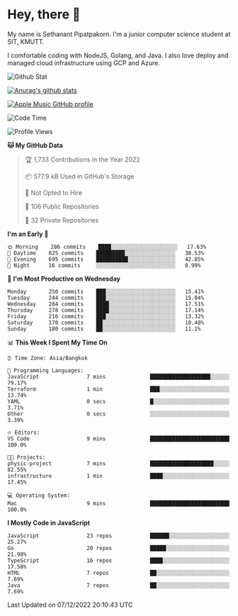 # Hey, there 🙌
My name is Sethanant Pipatpakorn. I'm a junior computer science student at SIT, KMUTT.

I comfortable coding with NodeJS, Golang, and Java. I also love deploy and managed cloud infrastructure using GCP and Azure.

![Github Stat](https://github-profile-summary-cards.vercel.app/api/cards/profile-details?username=thetkpark&theme=dracula)

[![Anurag's github stats](https://github-readme-stats.vercel.app/api?username=thetkpark&count_private=true&show_icons=true&theme=tokyonight)](https://github.com/anuraghazra/github-readme-stats)

[![Apple Music GitHub profile](https://apple-music-github-profile.rayriffy.com/theme/light.svg?uid=000347.6120fcbefcb74cd59d65c108cc315787.1333)](https://github.com/rayriffy/apple-music-github-profile)

<!--START_SECTION:waka-->
![Code Time](http://img.shields.io/badge/Code%20Time-940%20hrs%2019%20mins-blue)

![Profile Views](http://img.shields.io/badge/Profile%20Views-7-blue)

**🐱 My GitHub Data** 

> 🏆 1,733 Contributions in the Year 2022
 > 
> 📦 577.9 kB Used in GitHub's Storage 
 > 
> 🚫 Not Opted to Hire
 > 
> 📜 106 Public Repositories 
 > 
> 🔑 32 Private Repositories  
 > 
**I'm an Early 🐤** 

```text
🌞 Morning    286 commits    ████░░░░░░░░░░░░░░░░░░░░░   17.63% 
🌆 Daytime    625 commits    █████████░░░░░░░░░░░░░░░░   38.53% 
🌃 Evening    695 commits    ██████████░░░░░░░░░░░░░░░   42.85% 
🌙 Night      16 commits     ░░░░░░░░░░░░░░░░░░░░░░░░░   0.99%

```
📅 **I'm Most Productive on Wednesday** 

```text
Monday       250 commits    ███░░░░░░░░░░░░░░░░░░░░░░   15.41% 
Tuesday      244 commits    ███░░░░░░░░░░░░░░░░░░░░░░   15.04% 
Wednesday    284 commits    ████░░░░░░░░░░░░░░░░░░░░░   17.51% 
Thursday     278 commits    ████░░░░░░░░░░░░░░░░░░░░░   17.14% 
Friday       216 commits    ███░░░░░░░░░░░░░░░░░░░░░░   13.32% 
Saturday     170 commits    ██░░░░░░░░░░░░░░░░░░░░░░░   10.48% 
Sunday       180 commits    ██░░░░░░░░░░░░░░░░░░░░░░░   11.1%

```


📊 **This Week I Spent My Time On** 

```text
⌚︎ Time Zone: Asia/Bangkok

💬 Programming Languages: 
JavaScript               7 mins              ███████████████████░░░░░░   79.17% 
Terraform                1 min               ███░░░░░░░░░░░░░░░░░░░░░░   13.74% 
YAML                     0 secs              █░░░░░░░░░░░░░░░░░░░░░░░░   3.71% 
Other                    0 secs              ░░░░░░░░░░░░░░░░░░░░░░░░░   3.39%

🔥 Editors: 
VS Code                  9 mins              █████████████████████████   100.0%

🐱‍💻 Projects: 
physic-project           7 mins              ████████████████████░░░░░   82.55% 
infrastructure           1 min               ████░░░░░░░░░░░░░░░░░░░░░   17.45%

💻 Operating System: 
Mac                      9 mins              █████████████████████████   100.0%

```

**I Mostly Code in JavaScript** 

```text
JavaScript               23 repos            ██████░░░░░░░░░░░░░░░░░░░   25.27% 
Go                       20 repos            █████░░░░░░░░░░░░░░░░░░░░   21.98% 
TypeScript               16 repos            ████░░░░░░░░░░░░░░░░░░░░░   17.58% 
HTML                     7 repos             ██░░░░░░░░░░░░░░░░░░░░░░░   7.69% 
Java                     7 repos             ██░░░░░░░░░░░░░░░░░░░░░░░   7.69%

```



 Last Updated on 07/12/2022 20:10:43 UTC
<!--END_SECTION:waka-->

